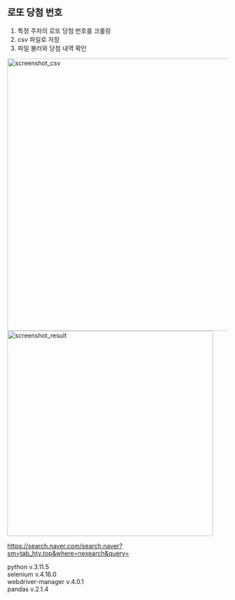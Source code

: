 ## 로또 당첨 번호

1. 특정 주차의 로또 당첨 번호를 크롤링
2. csv 파일로 저장
3. 파일 불러와 당첨 내역 확인

<img width="624" alt="screenshot_csv" src="https://github.com/ysolarh/Scraping_study/assets/70841430/c55cd213-2aac-4ad0-a081-78173a598f6d">
<img width="470" alt="screenshot_result" src="https://github.com/ysolarh/Scraping_study/assets/109467066/2d7ae9dd-7809-4fe1-8312-b2fbc7d2bd74">

https://search.naver.com/search.naver?sm=tab_hty.top&where=nexearch&query=

python v.3.11.5  
selenium v.4.16.0   
webdriver-manager v.4.0.1  
pandas v.2.1.4  